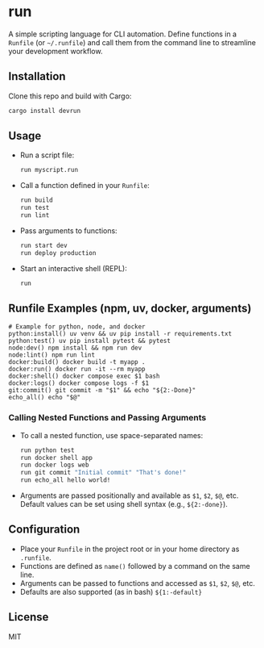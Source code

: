 # run

A simple scripting language for CLI automation. Define functions in a `Runfile` (or `~/.runfile`) and call them from the command line to streamline your development workflow.

## Installation

Clone this repo and build with Cargo:

```sh
cargo install devrun
```

## Usage

- Run a script file:
  ```sh
  run myscript.run
  ```
- Call a function defined in your `Runfile`:
  ```sh
  run build
  run test
  run lint
  ```
- Pass arguments to functions:
  ```sh
  run start dev
  run deploy production
  ```
- Start an interactive shell (REPL):
  ```sh
  run
  ```

## Runfile Examples (npm, uv, docker, arguments)

```runfile
# Example for python, node, and docker
python:install() uv venv && uv pip install -r requirements.txt
python:test() uv pip install pytest && pytest
node:dev() npm install && npm run dev
node:lint() npm run lint
docker:build() docker build -t myapp .
docker:run() docker run -it --rm myapp
docker:shell() docker compose exec $1 bash
docker:logs() docker compose logs -f $1
git:commit() git commit -m "$1" && echo "${2:-Done}"
echo_all() echo "$@"
```

### Calling Nested Functions and Passing Arguments

- To call a nested function, use space-separated names:
  ```sh
  run python test
  run docker shell app
  run docker logs web
  run git commit "Initial commit" "That's done!"
  run echo_all hello world!
  ```
- Arguments are passed positionally and available as `$1`, `$2`, `$@`, etc. Default values can be set using shell syntax (e.g., `${2:-done}`).

## Configuration

- Place your `Runfile` in the project root or in your home directory as `.runfile`.
- Functions are defined as `name()` followed by a command on the same line.
- Arguments can be passed to functions and accessed as `$1`, `$2`, `$@`, etc.
- Defaults are also supported (as in bash) `${1:-default}`

## License

MIT
